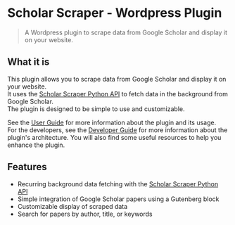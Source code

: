 # Scholar Scraper - Wordpress Plugin

> A Wordpress plugin to scrape data from Google Scholar and display it on your website.

## What it is

This plugin allows you to scrape data from Google Scholar and display it on your website. \
It uses the [Scholar Scraper Python API][scholar-scraper-python-api] to fetch data in the background from Google Scholar. \
The plugin is designed to be simple to use and customizable.

See the [User Guide][user-guide] for more information about the plugin and its usage. \
For the developers, see the [Developer Guide][developer-guide] for more information about the plugin's architecture. You will also find some useful resources to help you enhance the plugin.


## Features

- Recurring background data fetching with the [Scholar Scraper Python API][scholar-scraper-python-api]
- Simple integration of Google Scholar papers using a Gutenberg block
- Customizable display of scraped data
- Search for papers by author, title, or keywords


<!-- References -->
[scholar-scraper-python-api]: https://github.com/guillaume-elambert/Scholar-Scraper-Python-API
[user-guide]: /user-guide/
[developer-guide]: /developer-guide/

